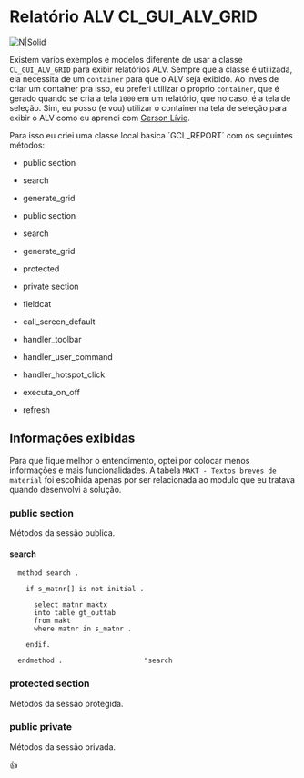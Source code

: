 # Relatório ALV CL_GUI_ALV_GRID #

[![N|Solid](https://wiki.scn.sap.com/wiki/download/attachments/1710/ABAP%20Development.png?version=1&modificationDate=1446673897000&api=v2)](https://www.sap.com/brazil/developer.html)

Existem varios exemplos e modelos diferente de usar a classe `CL_GUI_ALV_GRID` para exibir relatórios ALV. Sempre que a classe é utilizada, ela necessita de um `container` para que o ALV seja exibido. Ao inves de criar um container pra isso, eu preferi utilizar o próprio `container`, que é gerado quando se cria a tela `1000` em um relatório, que no caso, é a tela de seleção. Sim, eu posso (e vou) utilizar o container na tela de seleção para exibir o ALV como eu aprendi com [Gerson Lívio](gerson@litsolutions.com.br>).

Para isso eu criei uma classe local basica ´GCL_REPORT´ com os seguintes métodos:

 * public section
  * search
  * generate_grid
 * public section
  * search
  * generate_grid
  
* protected
  
 * private section
  * fieldcat
  * call_screen_default
  * handler_toolbar
  * handler_user_command
  * handler_hotspot_click
  * executa_on_off
  * refresh

## Informações exibidas ##
Para que fique melhor o entendimento, optei por colocar menos informações e mais funcionalidades. A tabela `MAKT - Textos breves de material` foi escolhida apenas por ser relacionada ao modulo que eu tratava quando desenvolvi a solução.

### public section ###
Métodos da sessão publica.
#### search ####
```abap
  method search .

    if s_matnr[] is not initial .

      select matnr maktx
      into table gt_outtab
      from makt
      where matnr in s_matnr .

    endif.

  endmethod .                    "search
```
### protected section ###
Métodos da sessão protegida.

### public private ###
Métodos da sessão privada.


:+1:

